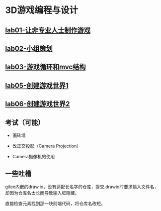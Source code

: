 # 3D游戏编程与设计

## [lab01-让非专业人士制作游戏](https://gitee.com/Arron_Vague/3-d-computer-game-programming-laboratory/tree/master/lab01)

## [lab02-小组策划](https://gitee.com/Arron_Vague/3-d-computer-game-programming-laboratory/tree/master/lab02)

## [lab03-游戏循环和mvc结构](https://gitee.com/Arron_Vague/3-d-computer-game-programming-laboratory/tree/master/lab03)

## [lab05-创建游戏世界1](https://gitee.com/Arron_Vague/3-d-computer-game-programming-laboratory/tree/master/lab05/Priests%20and%20Devils)

## [lab06-创建游戏世界2](https://gitee.com/Arron_Vague/3-d-computer-game-programming-laboratory/tree/master/lab06/Priests%20and%20Devils-Action%20Separate)

## 考试（可能）

- 画砖墙

- 改正交投影（Camera Projection）

- Camera摄像机的使用

## 一些吐槽

gitee内嵌的draw.io，没有适配长名字的仓库，提交.drawio时要求输入文件名，却因为仓库名太长而导致输入框隐藏。

直接检查元素找到那一块前端代码，将仓库名改短。
